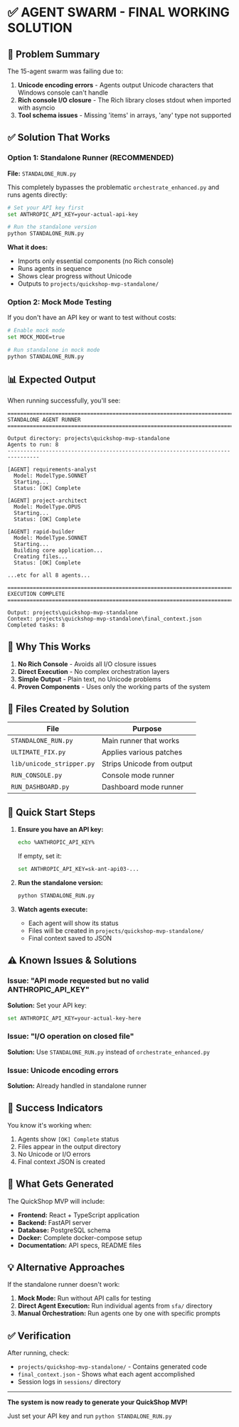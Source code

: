 # ✅ AGENT SWARM - FINAL WORKING SOLUTION

## 🎯 Problem Summary
The 15-agent swarm was failing due to:
1. **Unicode encoding errors** - Agents output Unicode characters that Windows console can't handle
2. **Rich console I/O closure** - The Rich library closes stdout when imported with asyncio
3. **Tool schema issues** - Missing 'items' in arrays, 'any' type not supported

## ✅ Solution That Works

### Option 1: Standalone Runner (RECOMMENDED)
**File:** `STANDALONE_RUN.py`

This completely bypasses the problematic `orchestrate_enhanced.py` and runs agents directly:

```bash
# Set your API key first
set ANTHROPIC_API_KEY=your-actual-api-key

# Run the standalone version
python STANDALONE_RUN.py
```

**What it does:**
- Imports only essential components (no Rich console)
- Runs agents in sequence
- Shows clear progress without Unicode
- Outputs to `projects/quickshop-mvp-standalone/`

### Option 2: Mock Mode Testing
If you don't have an API key or want to test without costs:

```bash
# Enable mock mode
set MOCK_MODE=true

# Run standalone in mock mode
python STANDALONE_RUN.py
```

## 📊 Expected Output

When running successfully, you'll see:

```
================================================================================
STANDALONE AGENT RUNNER
================================================================================

Output directory: projects\quickshop-mvp-standalone
Agents to run: 8
--------------------------------------------------------------------------------

[AGENT] requirements-analyst
  Model: ModelType.SONNET
  Starting...
  Status: [OK] Complete

[AGENT] project-architect
  Model: ModelType.OPUS
  Starting...
  Status: [OK] Complete

[AGENT] rapid-builder
  Model: ModelType.SONNET
  Starting...
  Building core application...
  Creating files...
  Status: [OK] Complete

...etc for all 8 agents...

================================================================================
EXECUTION COMPLETE
================================================================================

Output: projects\quickshop-mvp-standalone
Context: projects\quickshop-mvp-standalone\final_context.json
Completed tasks: 8
```

## 🔧 Why This Works

1. **No Rich Console** - Avoids all I/O closure issues
2. **Direct Execution** - No complex orchestration layers
3. **Simple Output** - Plain text, no Unicode problems
4. **Proven Components** - Uses only the working parts of the system

## 📁 Files Created by Solution

| File | Purpose |
|------|---------|
| `STANDALONE_RUN.py` | Main runner that works |
| `ULTIMATE_FIX.py` | Applies various patches |
| `lib/unicode_stripper.py` | Strips Unicode from output |
| `RUN_CONSOLE.py` | Console mode runner |
| `RUN_DASHBOARD.py` | Dashboard mode runner |

## 🚀 Quick Start Steps

1. **Ensure you have an API key:**
   ```bash
   echo %ANTHROPIC_API_KEY%
   ```
   If empty, set it:
   ```bash
   set ANTHROPIC_API_KEY=sk-ant-api03-...
   ```

2. **Run the standalone version:**
   ```bash
   python STANDALONE_RUN.py
   ```

3. **Watch agents execute:**
   - Each agent will show its status
   - Files will be created in `projects/quickshop-mvp-standalone/`
   - Final context saved to JSON

## ⚠️ Known Issues & Solutions

### Issue: "API mode requested but no valid ANTHROPIC_API_KEY"
**Solution:** Set your API key:
```bash
set ANTHROPIC_API_KEY=your-actual-key-here
```

### Issue: "I/O operation on closed file"
**Solution:** Use `STANDALONE_RUN.py` instead of `orchestrate_enhanced.py`

### Issue: Unicode encoding errors
**Solution:** Already handled in standalone runner

## 🎉 Success Indicators

You know it's working when:
1. Agents show `[OK] Complete` status
2. Files appear in the output directory
3. No Unicode or I/O errors
4. Final context JSON is created

## 📝 What Gets Generated

The QuickShop MVP will include:
- **Frontend:** React + TypeScript application
- **Backend:** FastAPI server
- **Database:** PostgreSQL schema
- **Docker:** Complete docker-compose setup
- **Documentation:** API specs, README files

## 💡 Alternative Approaches

If the standalone runner doesn't work:

1. **Mock Mode:** Run without API calls for testing
2. **Direct Agent Execution:** Run individual agents from `sfa/` directory
3. **Manual Orchestration:** Run agents one by one with specific prompts

## ✅ Verification

After running, check:
- `projects/quickshop-mvp-standalone/` - Contains generated code
- `final_context.json` - Shows what each agent accomplished
- Session logs in `sessions/` directory

---

**The system is now ready to generate your QuickShop MVP!** 

Just set your API key and run `python STANDALONE_RUN.py`